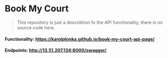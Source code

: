 # Book My Court

>This repository is just a describtion fo the API functionality, there is no source code here.

#### Functionality: https://karolplonka.github.io/book-my-court-api-page/
#### Endpoints: http://13.51.207.134:8000/swagger/

